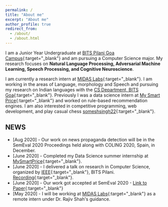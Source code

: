 ```yaml
---
permalink: /
title: "About me"
excerpt: "About me"
author_profile: true
redirect_from: 
  - /about/
  - /about.html
---
```

I am a Junior Year Undergraduate at [BITS Pilani Goa Campus](https://www.bits-pilani.ac.in/Goa/index.aspx){:target="_blank"} and am pursuing a Computer Science major. My research focuses on **Natural Language Processing, Adversarial Machine Learning, Speech Processing, and Cognitive Neuroscience**.

I am currently a research intern at [MIDAS Labs](http://midas.iiitd.edu.in/){:target="_blank"}. I am working in the areas of Language, morphology and Speech and pursuing my research on Indian languages with the [CS Department, BITS Goa](https://www.bits-pilani.ac.in/goa/ComputerScienceInformationsSystems/ComputerScienceandInformationSystems){:target="_blank"}. Previously I was a data science intern at [My Smart Price](https://www.mysmartprice.com){:target="_blank"} and worked on rule-based recommendation engines. I am also interested in competitive programming, web development, and play casual chess [someshsingh22](https://www.chess.com/member/someshsingh22){:target="_blank"}.

## NEWS
* \[Aug 2020\] - Our work on news propaganda detection will be in the SemEval 2020 Proceedings held along with COLING 2020, Spain, in December.
* \[June 2020\] - Completed my Data Science summer internship at [MySmartPrice](https://www.mysmartprice.com/){:target="_blank"}.  
* \[June 2020\] - I delivered a talk on research in Computer Science, organized by [IEEE](https://www.bits-pilani.ac.in/goa/chapters){:target="_blank"}, BITS Pilani. [Recording](https://www.youtube.com/watch?v=kQMy1-9fBTE){:target="_blank"}.
* \[June 2020\] - Our work got accepted at SemEval 2020 - [Link to Paper](https://www.aclweb.org/anthology/2020.semeval-1.226/){:target="_blank"}
* \[May 2020\] - I will be working at [MIDAS Labs](http://midas.iiitd.edu.in/team/Somesh-Kumar-Singh.html){:target="_blank"} as a remote intern under Dr. Rajiv Shah's guidance.

<!-- Global site tag (gtag.js) - Google Analytics -->
<script async src="https://www.googletagmanager.com/gtag/js?id=UA-178463347-2"></script>
<script>
  window.dataLayer = window.dataLayer || [];
  function gtag(){dataLayer.push(arguments);}
  gtag('js', new Date());

  gtag('config', 'UA-178463347-2');
</script>